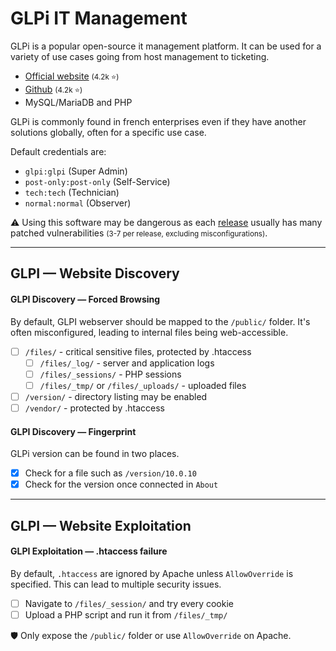 # GLPi IT Management

<div class="row row-cols-lg-2"><div>

GLPi is a popular open-source it management platform. It can be used for a variety of use cases going from host management to ticketing.

* [Official website](https://glpi-project.org/) <small>(4.2k ⭐)</small>
* [Github](https://github.com/glpi-project/glpi) <small>(4.2k ⭐)</small>
* MySQL/MariaDB and PHP

GLPi is commonly found in french enterprises even if they have another solutions globally, often for a specific use case.
</div><div>

Default credentials are:

* `glpi:glpi` (Super Admin)
* `post-only:post-only` (Self-Service)
* `tech:tech` (Technician)
* `normal:normal` (Observer)

⚠️ Using this software may be dangerous as each [release](https://github.com/glpi-project/glpi/releases) usually has many patched vulnerabilities <small>(3-7 per release, excluding misconfigurations)</small>.
</div></div>

<hr class="sep-both">

## GLPI — Website Discovery

<div class="row row-cols-lg-2"><div>

#### GLPI Discovery — Forced Browsing

By default, GLPI webserver should be mapped to the `/public/` folder. It's often misconfigured, leading to internal files being web-accessible.

* [ ] `/files/` - critical sensitive files, protected by .htaccess
  * [ ] `/files/_log/` - server and application logs
  * [ ] `/files/_sessions/` - PHP sessions
  * [ ] `/files/_tmp/` or `/files/_uploads/` - uploaded files 
* [ ] `/version/` - directory listing may be enabled
* [ ] `/vendor/` - protected by .htaccess
</div><div>

#### GLPI Discovery — Fingerprint

GLPi version can be found in two places.

* [x] Check for a file such as `/version/10.0.10`
* [x] Check for the version once connected in `About`
</div></div>

<hr class="sep-both">

## GLPI — Website Exploitation

<div class="row row-cols-lg-2"><div>

#### GLPI Exploitation — .htaccess failure

By default, `.htaccess` are ignored by Apache unless `AllowOverride` is specified. This can lead to multiple security issues.

* [ ] Navigate to `/files/_session/` and try every cookie
* [ ] Upload a PHP script and run it from `/files/_tmp/`

🛡️ Only expose the `/public/` folder or use `AllowOverride` on Apache.
</div><div>
</div></div>